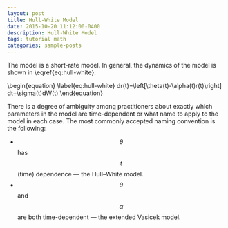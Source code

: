 ```yaml
---
layout: post
title: Hull-White Model
date: 2015-10-20 11:12:00-0400
description: Hull-White Model
tags: tutorial math
categories: sample-posts
---
```

The model is a short-rate model. In general, the dynamics of the model is shown in \eqref{eq:hull-white}:

\begin{equation}
\label{eq:hull-white}
dr(t)=\left[\theta(t)-\alpha(t)r(t)\right] dt+\sigma(t)dW(t)
\end{equation}

There is a degree of ambiguity among practitioners about exactly which parameters in the model are time-dependent or what name to apply to the model in each case. The most commonly accepted naming convention is the following:

- $$\theta$$ has $$t$$ (time) dependence — the Hull–White model.
- $$\theta$$ and $$\alpha$$ are both time-dependent — the extended Vasicek model.